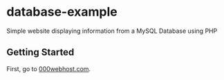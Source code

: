 # database-example
Simple website displaying information from a MySQL Database using PHP

## Getting Started
First, go to [000webhost.com](http://000webhost.com).
